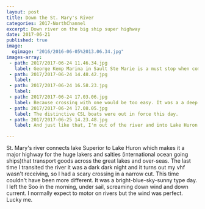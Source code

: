 ```yaml
---
layout: post
title: Down the St. Mary's River
categories: 2017-NorthChannel
excerpt: Down river on the big ship super highway
date: 2017-06-21
published: true
image:
  ogimage: "2016/2016-06-05%2013.06.34.jpg"
images-array:
 - path: 2017/2017-06-24 11.46.34.jpg
   label: George Kemp Marina in Sault Ste Marie is a must stop when coming through this area. There is no place to anchor and only the narrow river where the big ships pass. It's always nice to easily get to shore and walk around town, so I don't mind. Here you can see some ship traffic and my aft solar array.
 - path: 2017/2017-06-24 14.48.42.jpg
   label: 
 - path: 2017/2017-06-24 16.58.23.jpg
   label: 
 - path: 2017/2017-06-24 17.03.06.jpg
   label: Because crossing with one would be too easy. It was a a deep and wide spot in the river so it was easy to get out of the channel while they passed each other. 
 - path: 2017/2017-06-24 17.08.05.jpg
   label: The distinctive CSL boats were out in force this day.
 - path: 2017/2017-06-25 14.23.48.jpg
   label: And just like that, I'm out of the river and into Lake Huron

---
```


St. Mary's river connects lake Superior to Lake Huron which makes it a major highway for the huge lakers and salties (international ocean going ships)that transport goods across the great lakes and over-seas. The last time I transited the river it was a dark dark night and it turns out my vhf wasn't receiving, so I had a scary crossing in a narrow cut. This time couldn't have been more different. It was a bright-blue-sky-sunny type day. I left the Soo in the morning, under sail, screaming down wind and down current. I normally expect to motor on rivers but the wind was perfect. Lucky me.

